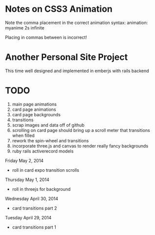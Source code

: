 Notes on CSS3 Animation
=
Note the comma placement in the correct animation syntax:
animation: myanime 2s infinite

Placing in commas between is incorrect!

Another Personal Site Project
=
This time well designed and implemented in emberjs with rails backend

TODO
=
1. main page animations
2. card page animations
3. card page backgrounds
4. transitions
5. scrap images and data off of github
6. scrolling on card page should bring up a scroll meter that transitions when filled
7. rework the spin-wheel and transitions
8. incorporate three.js and canvas to render really fancy backgrounds
9. ruby rails activerecord models

Friday May 2, 2014
+ roll in card expo transition scrolls

Thursday May 1, 2014
+ roll in threejs for background

Wednesday April 30, 2014
+ card transitions part 2

Tuesday April 29, 2014
- card transitions part 1